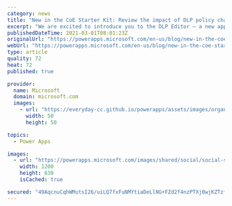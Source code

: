 ```yaml
---
category: news
title: "New in the CoE Starter Kit: Review the impact of DLP policy changes"
excerpt: "We are excited to introduce you to the DLP Editor – a new app part of the Center of Excellence Starter Kit. The DLP Editor is a tool you can use to observe the impact of an existing policy or updated/new policy changes you want to make."
publishedDateTime: 2021-03-01T08:01:23Z
originalUrl: "https://powerapps.microsoft.com/en-us/blog/new-in-the-coe-starter-kit-review-the-impact-of-dlp-policy-changes/"
webUrl: "https://powerapps.microsoft.com/en-us/blog/new-in-the-coe-starter-kit-review-the-impact-of-dlp-policy-changes/"
type: article
quality: 72
heat: 72
published: true

provider:
  name: Microsoft
  domain: microsoft.com
  images:
    - url: "https://everyday-cc.github.io/powerapps/assets/images/organizations/microsoft.com-50x50.jpg"
      width: 50
      height: 50

topics:
  - Power Apps

images:
  - url: "https://powerapps.microsoft.com/images/shared/social/social-share-post-ignite.png"
    width: 1200
    height: 630
    isCached: true

secured: "49AqcnuCqhWMutsI26/uiLQ7fxFuNMYtiaDeLlNG+FZd2f4nzPTXj0wjKZTzfmUrrqI/whM8kWH31O2eWwKqFeE3w7z3qgD1QoBjnSW8uTVtiqEA30efdr/P8VqfK0rsnhn1CbeZ2xxgRo/eyl7YkxO1fZ50sA7p6C2I5e4HrWu6AYzgUjR9rBTmHDyz7/dxDfrxLX+uWyeFp18TUPju3BtbaVyUPJ16h2oBJeee1pSPEbVTSMBZEF7a+zVEcZiZwZxxS4wOnZGAuicGI8iFPZaHb91aaaA8y5RFbJXqRIY7hJCZed6a/NH7iPM28acgI238JDroPwvZ5AKmHVIdaPCYwi+FHHsZ6tVLicyK5iA=;R7uSMV+axorFZICaGqwp6A=="
---
```


